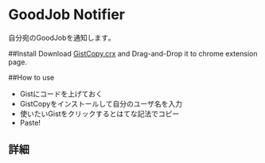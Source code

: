 # GoodJob Notifier
自分宛のGoodJobを通知します｡

##Install
Download [GistCopy.crx](https://github.com/hotchemi/GistCopy/raw/master/pkg/GistCopy.crx) and Drag-and-Drop it to chrome extension page.

##How to use
- Gistにコードを上げておく
- GistCopyをインストールして自分のユーザ名を入力
- 使いたいGistをクリックするとはてな記法でコピー
- Paste!

## 詳細
